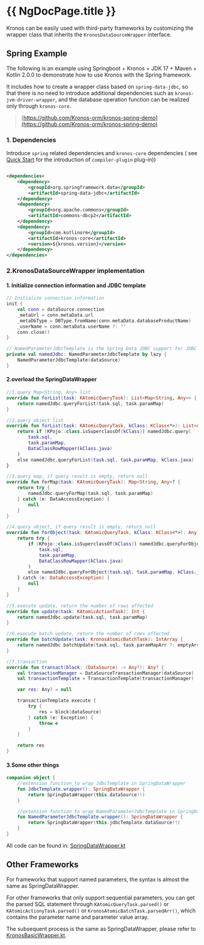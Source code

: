 # {{ NgDocPage.title }}

Kronos can be easily used with third-party frameworks by customizing the wrapper class that inherits
the `KronosDataSourceWrapper` interface.

## Spring Example

The following is an example using Springboot + Kronos + JDK 17 + Maven + Kotlin 2.0.0 to demonstrate how to use Kronos
with the Spring framework.

It includes how to create a wrapper class based on `spring-data-jdbc`, so that there is no need to introduce additional
dependencies such as `kronos-jvm-driver-wrapper`, and the database operation function can be realized only
through `kronos-core`.

> [https://github.com/Kronos-orm/kronos-spring-demo](https://github.com/Kronos-orm/kronos-spring-demo)

### 1. Dependencies

Introduce `spring` related dependencies and `kronos-core` dependencies (
see [Quick Start](/documentation/en/getting-started/quick-start) for the introduction of `compiler-plugin` plug-in))

```xml

<dependencies>
    <dependency>
        <groupId>org.springframework.data</groupId>
        <artifactId>spring-data-jdbc</artifactId>
    </dependency>
    <dependency>
        <groupId>org.apache.commons</groupId>
        <artifactId>commons-dbcp2</artifactId>
    </dependency>
    <dependency>
        <groupId>com.kotlinorm</groupId>
        <artifactId>kronos-core</artifactId>
        <version>${kronos.version}</version>
    </dependency>
</dependencies> 
``` 

### 2.KronosDataSourceWrapper implementation

#### 1. Initialize connection information and JDBC template

```kotlin
// Initialize connection information
init {
    val conn = dataSource.connection
    _metaUrl = conn.metaData.url
    _metaDbType = DBType.fromName(conn.metaData.databaseProductName)
    _userName = conn.metaData.userName ?: ""
    conn.close()
}

// NamedParameterJdbcTemplate is the Spring Data JDBC support for JDBC commands, which supports named parameters
private val namedJdbc: NamedParameterJdbcTemplate by lazy {
    NamedParameterJdbcTemplate(dataSource)
}

```

#### 2.overload the SpringDataWrapper

```kotlin
//1.query Map<String, Any> list
override fun forList(task: KAtomicQueryTask): List<Map<String, Any>> {
    return namedJdbc.queryForList(task.sql, task.paramMap)
}

//2.query object list
override fun forList(task: KAtomicQueryTask, kClass: KClass<*>): List<Any> {
    return if (KPojo::class.isSuperclassOf(kClass)) namedJdbc.query(
        task.sql,
        task.paramMap,
        DataClassRowMapper(kClass.java)
    )
    else namedJdbc.queryForList(task.sql, task.paramMap, kClass.java)
}

//3.query map, if query result is empty, return null
override fun forMap(task: KAtomicQueryTask): Map<String, Any>? {
    return try {
        namedJdbc.queryForMap(task.sql, task.paramMap)
    } catch (e: DataAccessException) {
        null
    }
}

//4.query object, if query result is empty, return null
override fun forObject(task: KAtomicQueryTask, kClass: KClass<*>): Any? {
    return try {
        if (KPojo::class.isSuperclassOf(kClass)) namedJdbc.queryForObject(
            task.sql,
            task.paramMap,
            DataClassRowMapper(kClass.java)
        )
        else namedJdbc.queryForObject(task.sql, task.paramMap, kClass.java)
    } catch (e: DataAccessException) {
        null
    }
}

//5.execute update, return the number of rows affected
override fun update(task: KAtomicActionTask): Int {
    return namedJdbc.update(task.sql, task.paramMap)
}

//6.execute batch update, return the number of rows affected
override fun batchUpdate(task: KronosAtomicBatchTask): IntArray {
    return namedJdbc.batchUpdate(task.sql, task.paramMapArr ?: emptyArray())
}

//7.transaction
override fun transact(block: (DataSource) -> Any?): Any? {
    val transactionManager = DataSourceTransactionManager(dataSource)
    val transactionTemplate = TransactionTemplate(transactionManager)

    var res: Any? = null

    transactionTemplate.execute {
        try {
            res = block(dataSource)
        } catch (e: Exception) {
            throw e
        }
    }

    return res
}
```

#### 3.Some other things

```kotlin
companion object {
    //extension function to wrap JdbcTemplate in SpringDataWrapper
    fun JdbcTemplate.wrapper(): SpringDataWrapper {
        return SpringDataWrapper(this.dataSource!!)
    }

    //extension function to wrap NamedParameterJdbcTemplate in SpringDataWrapper
    fun NamedParameterJdbcTemplate.wrapper(): SpringDataWrapper {
        return SpringDataWrapper(this.jdbcTemplate.dataSource!!)
    }
}
```

All code can be found in:
[SpringDataWrapper.kt](https://github.com/Kronos-orm/kronos-spring-demo/blob/main/src/main/kotlin/com/kotlinorm/kronosSpringDemo/controller/SpringDataWrapper.kt)

## Other Frameworks

For frameworks that support named parameters, the syntax is almost the same as SpringDataWrapper.

For other frameworks that only support sequential parameters, you can get the parsed SQL statement through `KAtomicQueryTask.parsed()` or `KAtomicActionyTask.parsed()` or `KronosAtomicBatchTask.parsedArr()`, which contains the parameter name and parameter value array.

The subsequent process is the same as SpringDataWrapper, please refer to [KronosBasicWrapper.kt](https://github.com/Kronos-orm/Kronos-orm/blob/main/kronos-jvm-driver-wrapper/src/main/kotlin/com/kotlinorm/KronosBasicWrapper.kt).